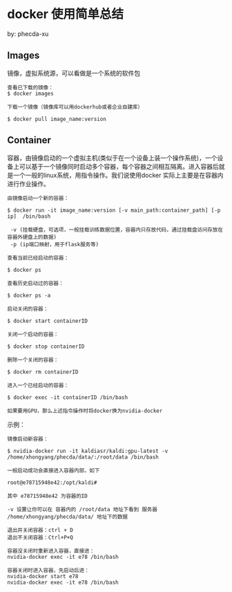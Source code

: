 # docker 使用简单总结

by: phecda-xu

##  Images

镜像，虚拟系统源，可以看做是一个系统的软件包

```
查看已下载的镜像：
$ docker images

下载一个镜像（镜像库可以用dockerhub或者企业自建库）

$ docker pull image_name:version
```



## Container

容器，由镜像启动的一个虚拟主机(类似于在一个设备上装一个操作系统)，一个设备上可以基于一个镜像同时启动多个容器，每个容器之间相互隔离。进入容器后就是一个一般的linux系统，用指令操作。我们说使用docker 实际上主要是在容器内进行作业操作。

```
由镜像启动一个新的容器：

$ docker run -it image_name:version [-v main_path:container_path] [-p ip]  /bin/bash

 -v (挂载硬盘，可选项，一般挂载训练数据位置，容器内只存放代码，通过挂载盘访问存放在容器外硬盘上的数据)
 -p (ip端口映射，用于flask服务等)

查看当前已经启动的容器：

$ docker ps

查看历史启动过的容器：

$ docker ps -a

启动关闭的容器：

$ docker start containerID

关闭一个启动的容器：

$ docker stop containerID

删除一个关闭的容器：

$ docker rm containerID

进入一个已经启动的容器：

$ docker exec -it containerID /bin/bash

如果要用GPU，那么上述指令操作时将docker换为nvidia-docker 
```



示例：

```
镜像启动新容器：

$ nvidia-docker run -it kaldiasr/kaldi:gpu-latest -v /home/xhongyang/phecda/data/:/root/data /bin/bash

一般启动成功会直接进入容器内部，如下

root@e78715948e42:/opt/kaldi#

其中 e78715948e42 为容器的ID

-v 设置让你可以在 容器内的 /root/data 地址下看到 服务器 /home/xhongyang/phecda/data/ 地址下的数据

退出并关闭容器：ctrl + D
退出不关闭容器：Ctrl+P+Q

容器没关闭时重新进入容器，直接进：
nvidia-docker exec -it e78 /bin/bash

容器关闭时进入容器，先启动后进：
nvidia-docker start e78
nvidia-docker exec -it e78 /bin/bash
```

